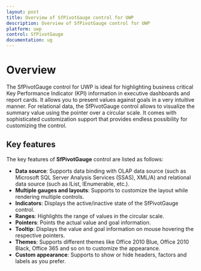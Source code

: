 ```yaml
---
layout: post
title: Overview of SfPivotGauge control for UWP
description: Overview of SfPivotGauge control for UWP
platform: uwp
control: SfPivotGauge
documentation: ug
---
```


# Overview

The SfPivotGauge control for UWP is ideal for highlighting business critical Key Performance Indicator (KPI) information in executive dashboards and report cards. It allows you to present values against goals in a very intuitive manner. For relational data, the SfPivotGauge control allows to visualize the summary value using the pointer over a circular scale. It comes with sophisticated customization support that provides endless possibility for customizing the control.

## Key features

The key features of **SfPivotGauge** control are listed as follows:

* **Data source**: Supports data binding with OLAP data source (such as Microsoft SQL Server Analysis Services (SSAS), XML/A) and relational data source (such as IList, IEnumerable, etc.).
* **Multiple gauges and layouts**: Supports to customize the layout while rendering multiple controls.
* **Indicators**: Displays the active/inactive state of the SfPivotGauge control.
* **Ranges**: Highlights the range of values in the circular scale.
* **Pointers**: Points the actual value and goal information.
* **Tooltip**: Displays the value and goal information on mouse hovering the respective pointers.
* **Themes**: Supports different themes like Office 2010 Blue, Office 2010 Black, Office 365 and so on to customize the appearance.
* **Custom appearance**: Supports to show or hide headers, factors and labels as you prefer.